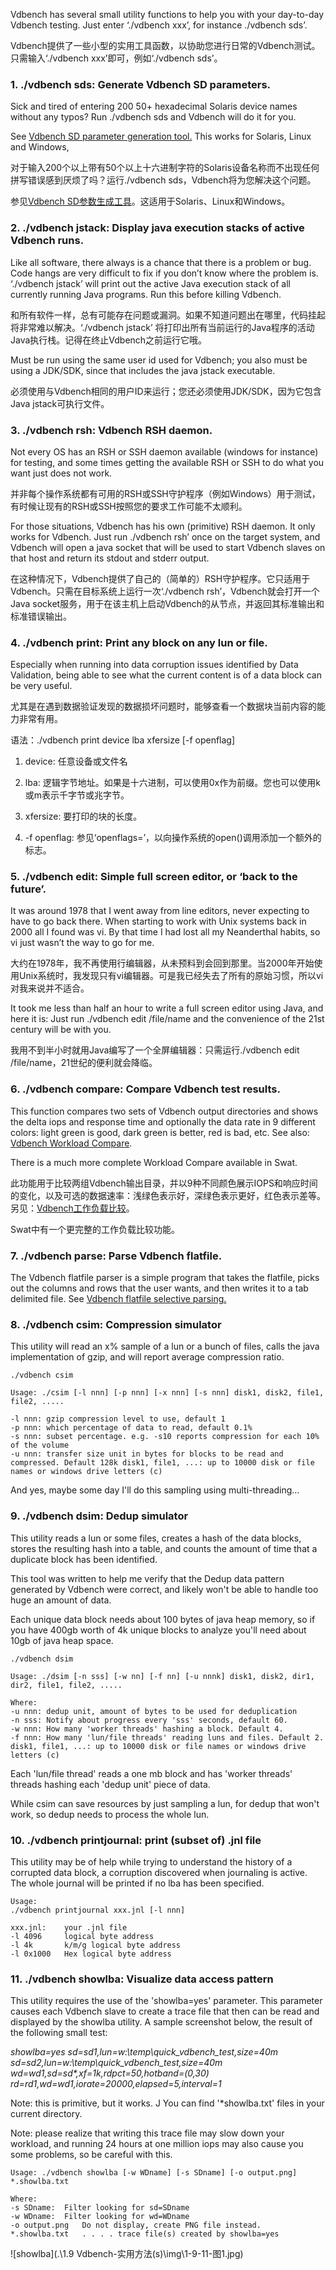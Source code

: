 Vdbench has several small utility functions to help you with your day-to-day Vdbench testing. Just enter ‘./vdbench xxx’, for instance ./vdbench sds’.

Vdbench提供了一些小型的实用工具函数，以协助您进行日常的Vdbench测试。只需输入‘./vdbench xxx’即可，例如‘./vdbench sds’。

 

### 1. ./vdbench sds: Generate Vdbench SD parameters.

Sick and tired of entering 200 50+ hexadecimal Solaris device names without any typos? Run ./vdbench sds and Vdbench will do it for you.

See  [Vdbench SD parameter generation tool.](#_bookmark240) This works for Solaris, Linux and Windows,

对于输入200个以上带有50个以上十六进制字符的Solaris设备名称而不出现任何拼写错误感到厌烦了吗？运行./vdbench sds，Vdbench将为您解决这个问题。

参见[Vdbench SD参数生成工具](#_bookmark240)。这适用于Solaris、Linux和Windows。

 

### 2. ./vdbench jstack: Display java execution stacks of active Vdbench runs.

Like all software, there always is a chance that there is a problem or bug. Code hangs are very difficult to fix if you don’t know where the problem is. ‘./vdbench jstack’ will print out the active Java execution stack of all currently running Java programs. Run this before killing Vdbench.

和所有软件一样，总有可能存在问题或漏洞。如果不知道问题出在哪里，代码挂起将非常难以解决。‘./vdbench jstack’ 将打印出所有当前运行的Java程序的活动Java执行栈。记得在终止Vdbench之前运行它哦。



Must be run using the same user id used for Vdbench; you also must be using a JDK/SDK, since that includes the java jstack executable.

必须使用与Vdbench相同的用户ID来运行；您还必须使用JDK/SDK，因为它包含Java jstack可执行文件。

### 3. ./vdbench rsh: Vdbench RSH daemon.

Not every OS has an RSH or SSH daemon available (windows for instance) for testing, and some times getting the available RSH or SSH to do what you want just does not work.

并非每个操作系统都有可用的RSH或SSH守护程序（例如Windows）用于测试，有时候让现有的RSH或SSH按照您的要求工作可能不太顺利。



For those situations, Vdbench has his own (primitive) RSH daemon. It only works for Vdbench. Just run ./vdbench rsh’ once on the target system, and Vdbench will open a java socket that will be used to start Vdbench slaves on that host and return its stdout and stderr output.

在这种情况下，Vdbench提供了自己的（简单的）RSH守护程序。它只适用于Vdbench。只需在目标系统上运行一次‘./vdbench rsh’，Vdbench就会打开一个Java socket服务，用于在该主机上启动Vdbench的从节点，并返回其标准输出和标准错误输出。

 

### 4. ./vdbench print: Print any block on any lun or file.

Especially when running into data corruption issues identified by Data Validation, being able to see what the current content is of a data block can be very useful.

尤其是在遇到数据验证发现的数据损坏问题时，能够查看一个数据块当前内容的能力非常有用。



语法：./vdbench print device lba xfersize [-f openflag]

1. device: 任意设备或文件名

2. lba: 逻辑字节地址。如果是十六进制，可以使用0x作为前缀。您也可以使用k或m表示千字节或兆字节。

3. xfersize: 要打印的块的长度。

4. -f openflag: 参见‘openflags=’，以向操作系统的open()调用添加一个额外的标志。

  

### 5. ./vdbench edit: Simple full screen editor, or ‘back to the future’.

It was around 1978 that I went away from line editors, never expecting to have to go back there. When starting to work with Unix systems back in 2000 all I found was vi. By that time I had lost all my Neanderthal habits, so vi just wasn’t the way to go for me.

大约在1978年，我不再使用行编辑器，从未预料到会回到那里。当2000年开始使用Unix系统时，我发现只有vi编辑器。可是我已经失去了所有的原始习惯，所以vi对我来说并不适合。



It took me less than half an hour to write a full screen editor using Java, and here it is: Just run ./vdbench edit /file/name and the convenience of the 21st century will be with you.

我用不到半小时就用Java编写了一个全屏编辑器：只需运行./vdbench edit /file/name，21世纪的便利就会降临。



### 6. ./vdbench compare: Compare Vdbench test results.

This function compares two sets of Vdbench output directories and shows the delta iops and response time and optionally the data rate in 9 different colors: light green is good, dark green is better, red is bad, etc. See also:  [Vdbench Workload Compare](#_bookmark238).

There is a much more complete Workload Compare available in Swat.

 此功能用于比较两组Vdbench输出目录，并以9种不同颜色展示IOPS和响应时间的变化，以及可选的数据速率：浅绿色表示好，深绿色表示更好，红色表示差等。另见：[Vdbench工作负载比较](#_bookmark238)。

Swat中有一个更完整的工作负载比较功能。



### 7. ./vdbench parse: Parse Vdbench flatfile.

The Vdbench flatfile parser is a simple program that takes the flatfile, picks out the columns and rows that the user wants, and then writes it to a tab delimited file. See [Vdbench flatfile selective parsing.](#_bookmark237)

 

###  8. ./vdbench csim: Compression simulator

This utility will read an x% sample of a lun or a bunch of files, calls the java implementation of gzip, and will report average compression ratio.

```shell
./vdbench csim

Usage: ./csim [-l nnn] [-p nnn] [-x nnn] [-s nnn] disk1, disk2, file1, file2, .....

-l nnn: gzip compression level to use, default 1
-p nnn: which percentage of data to read, default 0.1%
-s nnn: subset percentage. e.g. -s10 reports compression for each 10% of the volume
-u nnn: transfer size unit in bytes for blocks to be read and compressed. Default 128k disk1, file1, ...: up to 10000 disk or file names or windows drive letters (c)
```

And yes, maybe some day I'll do this sampling using multi-threading… 



### 9. ./vdbench dsim: Dedup simulator

This utility reads a lun or some files, creates a hash of the data blocks, stores the resulting hash into a table, and counts the amount of time that a duplicate block has been identified.

This tool was written to help me verify that the Dedup data pattern generated by Vdbench were correct, and likely won't be able to handle too huge an amount of data.

Each unique data block needs about 100 bytes of java heap memory, so if you have 400gb worth of 4k unique blocks to analyze you'll need about 10gb of java heap space.

 

```shell
./vdbench dsim

Usage: ./dsim [-n sss] [-w nn] [-f nn] [-u nnnk] disk1, disk2, dir1, dir2, file1, file2, ..... 

Where:
-u nnn: dedup unit, amount of bytes to be used for deduplication
-n sss: Notify about progress every 'sss' seconds, default 60.
-w nnn: How many 'worker threads' hashing a block. Default 4.
-f nnn: How many 'lun/file threads' reading luns and files. Default 2. disk1, file1, ...: up to 10000 disk or file names or windows drive letters (c)
```

Each 'lun/file thread' reads a one mb block and has 'worker threads' threads hashing each 'dedup unit' piece of data.

While csim can save resources by just sampling a lun, for dedup that won't work, so dedup needs to process the whole lun.



### 10. ./vdbench printjournal: print (subset of) .jnl file

This utility may be of help while trying to understand the history of a corrupted data block, a corruption discovered when journaling is active. The whole journal will be printed if no lba has been specified.

 

```shell
Usage:
./vdbench printjournal xxx.jnl [-l nnn]

xxx.jnl:	your .jnl file
-l 4096		logical byte address
-l 4k		k/m/g logical byte address
-l 0x1000	Hex logical byte address
```

 

### 11. ./vdbench showlba: Visualize data access pattern

This utility requires the use of the 'showlba=yes' parameter. This parameter causes each Vdbench slave to create a trace file that then can be read and displayed by the showlba utility. A sample screenshot below, the result of the following small test:

*showlba=yes sd=sd1,lun=w:\temp\quick_vdbench_test,size=40m sd=sd2,lun=w:\temp\quick_vdbench_test,size=40m wd=wd1,sd=sd\*,xf=1k,rdpct=50,hotband=(0,30) rd=rd1,wd=wd1,iorate=20000,elapsed=5,interval=1*

 

Note: this is primitive, but it works. J You can find '*showlba.txt' files in your current directory.



Note: please realize that writing this trace file may slow down your workload, and running 24 hours at one million iops may also cause you some problems, so be careful with this.

 

```shell
Usage: ./vdbench showlba [-w WDname] [-s SDname] [-o output.png] *.showlba.txt

Where:
-s SDname:	Filter looking for sd=SDname
-w WDname:	Filter looking for wd=WDname
-o output.png	Do not display, create PNG file instead.
*.showlba.txt	. . . .	trace file(s) created by showlba=yes
```



![showlba](.\1.9 Vdbench-实用方法(s)\img\1-9-11-图1.jpg)